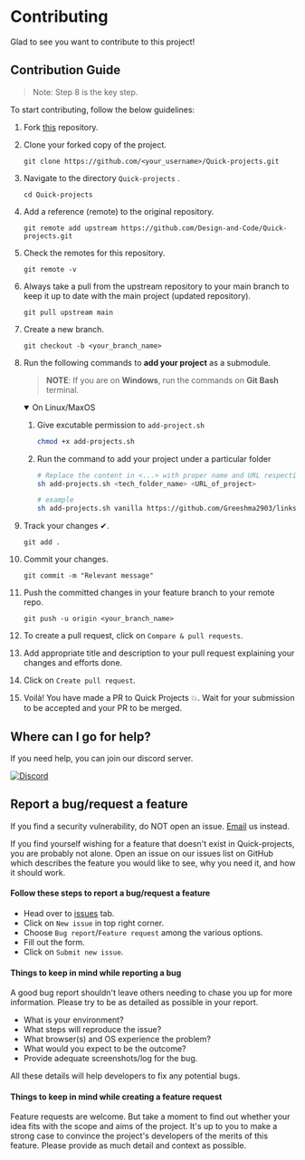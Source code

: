 # Contributing

Glad to see you want to contribute to this project!

## Contribution Guide

> Note: Step 8 is the key step.

To start contributing, follow the below guidelines:

1. Fork [this](https://github.com/Design-and-Code/Quick-projects) repository.

2. Clone your forked copy of the project.

   ```
   git clone https://github.com/<your_username>/Quick-projects.git
   ```

3. Navigate to the directory `Quick-projects` .

   ```
   cd Quick-projects
   ```

4. Add a reference (remote) to the original repository.

   ```
   git remote add upstream https://github.com/Design-and-Code/Quick-projects.git
   ```

5. Check the remotes for this repository.

   ```
   git remote -v
   ```

6. Always take a pull from the upstream repository to your main branch to keep it up to date with the main project (updated repository).

   ```
   git pull upstream main
   ```

7. Create a new branch.

   ```
   git checkout -b <your_branch_name>
   ```

8. Run the following commands to **add your project** as a submodule.

   > **NOTE**: If you are on **Windows**, run the commands on **Git Bash** terminal.

    <details open>
    <summary>On Linux/MaxOS</summary>
    
    1. Give excutable permission to `add-project.sh`
    
          ```bash
          chmod +x add-projects.sh
          ```
    
    2. Run the command to add your project under a particular folder
      
        ```bash
        # Replace the content in <...> with proper name and URL respectively
        sh add-projects.sh <tech_folder_name> <URL_of_project>

        # example
        sh add-projects.sh vanilla https://github.com/Greeshma2903/links-card
        ```

    </details>

9. Track your changes ✔.

   ```
   git add .
   ```

10. Commit your changes.

    ```
    git commit -m "Relevant message"
    ```

11. Push the committed changes in your feature branch to your remote repo.

    ```
    git push -u origin <your_branch_name>
    ```

12. To create a pull request, click on `Compare & pull requests`.

13. Add appropriate title and description to your pull request explaining your changes and efforts done.

14. Click on `Create pull request`.

15. Voilà! You have made a PR to Quick Projects 💥. Wait for your submission to be accepted and your PR to be merged.

## Where can I go for help?

If you need help, you can join our discord server.

<p>
   <a href="https://discord.gg/druweDMn3s">
     <img alt="Discord" src="https://img.shields.io/badge/Discord-7289DA?style=for-the-badge&logo=discord&logoColor=white"> 
   </a>
</p>

## Report a bug/request a feature

If you find a security vulnerability, do NOT open an issue. [Email](mailto:designandcode.community@gmail.com) us instead.

If you find yourself wishing for a feature that doesn't exist in Quick-projects, you are probably not alone. Open an issue on our issues list on GitHub which describes
the feature you would like to see, why you need it, and how it should work.

#### Follow these steps to report a bug/request a feature

- Head over to [issues](https://github.com/Design-and-Code/Quick-projects/issues) tab.
- Click on `New issue` in top right corner.
- Choose `Bug report`/`Feature request` among the various options.
- Fill out the form.
- Click on `Submit new issue`.

#### Things to keep in mind while reporting a bug

A good bug report shouldn't leave others needing to chase you up for more information.
Please try to be as detailed as possible in your report.

- What is your environment?
- What steps will reproduce the issue?
- What browser(s) and OS experience the problem?
- What would you expect to be the outcome?
- Provide adequate screenshots/log for the bug.

All these details will help developers to fix any potential bugs.

#### Things to keep in mind while creating a feature request

Feature requests are welcome. But take a moment to find out whether your idea fits with the scope and aims of the project.
It's up to you to make a strong case to convince the project's developers of the merits of this feature. Please provide as much detail and context as possible.
